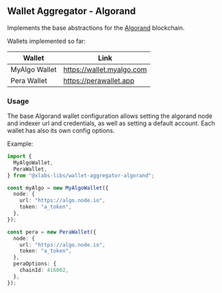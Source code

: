 ## Wallet Aggregator - Algorand

Implements the base abstractions for the [Algorand](https://www.algorand.com/) blockchain.

Wallets implemented so far:

| Wallet        | Link                      |
| ------------- | ------------------------- |
| MyAlgo Wallet | https://wallet.myalgo.com |
| Pera Wallet   | https://perawallet.app    |

### Usage

The base Algorand wallet configuration allows setting the algorand node and indexer url and credentials, as well as setting a default account. Each wallet has also its own config options.

Example:

```ts
import {
  MyAlgoWallet,
  PeraWallet,
} from "@xlabs-libs/wallet-aggregator-algorand";

const myAlgo = new MyAlgoWallet({
  node: {
    url: "https://algo.node.io",
    token: "a_token",
  },
});

const pera = new PeraWallet({
  node: {
    url: "https://algo.node.io",
    token: "a_token",
  },
  peraOptions: {
    chainId: 416002,
  },
});
```
